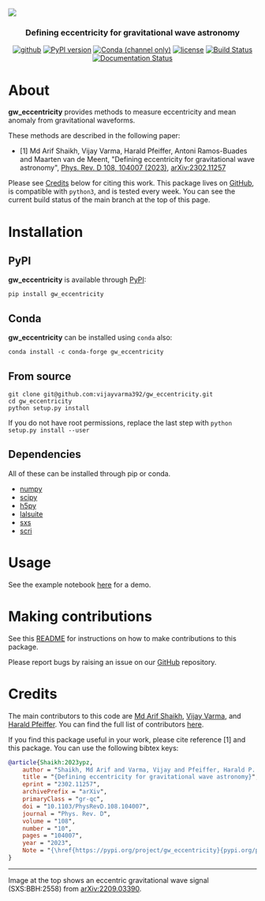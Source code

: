 <h1> <img src="https://raw.githubusercontent.com/vijayvarma392/gw_eccentricity/main/data/hreal.png"></h1>

<h3 align="center"> Defining eccentricity for gravitational wave astronomy </h4>

<div align="center">

[![github](https://img.shields.io/badge/GitHub-gw_eccentricity-blue.svg)](https://github.com/vijayvarma392/gw_eccentricity)
[![PyPI version](https://badge.fury.io/py/gw_eccentricity.svg?kill_cache=1)](https://pypi.org/project/gw_eccentricity)
[![Conda (channel only)](https://img.shields.io/conda/vn/conda-forge/gw_eccentricity)](https://anaconda.org/conda-forge/gw_eccentricity)
[![license](https://img.shields.io/badge/license-MIT-blue.svg)](https://github.com/vijayvarma392/gw_eccentricity/blob/main/LICENSE)
[![Build Status](https://github.com/vijayvarma392/gw_eccentricity/actions/workflows/test.yml/badge.svg?kill_cache=1)](https://github.com/vijayvarma392/gw_eccentricity/actions/workflows/test.yml)
[![Documentation Status](https://readthedocs.org/projects/gw-eccentricity/badge/?version=latest)](https://gw-eccentricity.readthedocs.io/en/latest/?badge=latest)

</div>

# About

**gw_eccentricity** provides methods to measure eccentricity and mean anomaly
from gravitational waveforms.

These methods are described in the following paper: <br/>
- [1] Md Arif Shaikh, Vijay Varma, Harald Pfeiffer, Antoni Ramos-Buades and
Maarten van de Meent, "Defining eccentricity for gravitational wave astronomy",
[Phys. Rev. D 108, 104007 (2023)](https://doi.org/10.1103/PhysRevD.108.104007),
[arXiv:2302.11257](https://arxiv.org/abs/2302.11257)

Please see [Credits](#credits) below for citing this work.
This package lives on [GitHub](https://github.com/vijayvarma392/gw_eccentricity), is compatible with
`python3`, and is tested every week. You can see the current build status of
the main branch at the top of this page.


# Installation

## PyPI
**gw_eccentricity** is available through [PyPI](https://pypi.org/project/gw_eccentricity/):

```shell
pip install gw_eccentricity
```

## Conda
**gw_eccentricity** can be installed using `conda` also:
```shell
conda install -c conda-forge gw_eccentricity
```

## From source

```shell
git clone git@github.com:vijayvarma392/gw_eccentricity.git
cd gw_eccentricity
python setup.py install
```

If you do not have root permissions, replace the last step with
`python setup.py install --user`

## Dependencies

All of these can be installed through pip or conda.
* [numpy](https://docs.scipy.org/doc/numpy/user/install.html)
* [scipy](https://www.scipy.org/install.html)
* [h5py](http://docs.h5py.org/en/latest/build.html)
* [lalsuite](https://pypi.org/project/lalsuite)
* [sxs](https://github.com/sxs-collaboration/sxs)
* [scri](https://github.com/moble/scri)

# Usage
See the example notebook [here](https://github.com/vijayvarma392/gw_eccentricity/blob/main/examples/gw_eccentricity_demo.ipynb) for a demo.

# Making contributions
See this
[README](https://github.com/vijayvarma392/gw_eccentricity/blob/main/README_developers.md)
for instructions on how to make contributions to this package.

Please report bugs by raising an issue on our
[GitHub](https://github.com/vijayvarma392/gw_eccentricity) repository.

# Credits
The main contributors to this code are [Md Arif Shaikh](https://md-arif-shaikh.github.io/), [Vijay
Varma](https://vijayvarma.com), and [Harald Pfeiffer](https://www.aei.mpg.de/person/54205/2784). You can find the full list of contributors
[here](https://github.com/vijayvarma392/gw_eccentricity/graphs/contributors).

If you find this package useful in your work, please cite reference [1] and
this package. You can use the following bibtex keys:
```BibTeX
@article{Shaikh:2023ypz,
    author = "Shaikh, Md Arif and Varma, Vijay and Pfeiffer, Harald P. and Ramos-Buades, Antoni and van de Meent, Maarten",
    title = "{Defining eccentricity for gravitational wave astronomy}",
    eprint = "2302.11257",
    archivePrefix = "arXiv",
    primaryClass = "gr-qc",
    doi = "10.1103/PhysRevD.108.104007",
    journal = "Phys. Rev. D",
    volume = "108",
    number = "10",
    pages = "104007",
    year = "2023",
    Note = "{\href{https://pypi.org/project/gw_eccentricity}{pypi.org/project/gw\_eccentricity}}",
}
```

---
Image at the top shows an eccentric gravitational wave signal (SXS:BBH:2558) from [arXiv:2209.03390](https://arxiv.org/abs/2209.03390).
